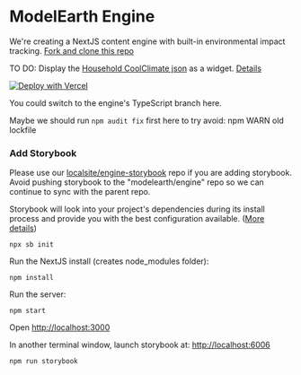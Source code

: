 # ModelEarth Engine

We're creating a NextJS content engine with built-in environmental impact tracking.
[Fork and clone this repo](https://github.com/modelearth/engine)

TO DO: Display the [Household CoolClimate json](public/static/json/household-coolclimate.json) as a widget. [Details](https://model.earth/community/projects/#widgets)

[![Deploy with Vercel](https://vercel.com/button)](https://vercel.com/new/git/external?repository-url=https://github.com/modelearth/engine)


You could switch to the engine's TypeScript branch here.  

Maybe we should run `npm audit fix` first here to try avoid: npm WARN old lockfile

### Add Storybook

Please use our [localsite/engine-storybook](https://github.com/localsite/engine-storybook) repo if you are adding storybook.  Avoid pushing storybook to the "modelearth/engine" repo so we can continue to sync with the parent repo.  

Storybook will look into your project's dependencies during its install process and provide you with the best configuration available. ([More details](https://storybook.js.org/docs/react/get-started/install))  

	npx sb init

Run the NextJS install (creates node_modules folder): 

	npm install

Run the server:

	npm start

Open [http://localhost:3000](http://localhost:3000)

In another terminal window, launch storybook at: [http://localhost:6006](http://localhost:6006)

	npm run storybook

<!--
Not these:

Run these locally to add Storybook, and choose "yes" for the eslint plugin.

	npx -y sb init --builder webpack5
	yarn add -D @storybook/addon-postcss

Continue with the [Storybook install steps](https://theodorusclarence.com/blog/nextjs-storybook-tailwind)

TO DO: Figure out how to run one script similar to the curl script at the end of the page above.  Tried running it instead of manually pasting the rest of the Storybook install steps. It correctly adds: "resolutions": { "webpack": "^5" }  
But the yarn test did not work.

To test, run the yarn commands reside in the [Storybook tutorial](https://storybook.js.org/tutorials/intro-to-storybook/react/en/get-started/). 
-->

<!--
Manually coping ".storybook" folder after generating in "taskbox" using tutorial steps allowed yarn to complete, but yarn test command still did not work.

The following also did not work, but took a screenshot of settings added in case they have an impact.
[Steps for adding storybook](https://nebulab.com/blog/nextjs-tailwind-storybook) to the following.
-->